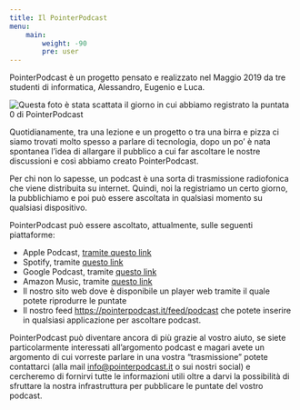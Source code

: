 ```yaml
---
title: Il PointerPodcast
menu:
    main: 
        weight: -90
        pre: user
---
```


PointerPodcast è un progetto pensato e realizzato nel Maggio 2019 da tre studenti di informatica, Alessandro, Eugenio e Luca.

![Questa foto è stata scattata il giorno in cui abbiamo registrato la puntata 0 di PointerPodcast](/podcast0.webp)

Quotidianamente, tra una lezione e un progetto o tra una birra e pizza ci siamo trovati molto spesso a parlare di tecnologia, dopo un po’ è nata spontanea l’idea di allargare il pubblico a cui far ascoltare le nostre discussioni e così abbiamo creato PointerPodcast.

Per chi non lo sapesse, un podcast è una sorta di trasmissione radiofonica che viene distribuita su internet. Quindi, noi la registriamo un certo giorno, la pubblichiamo e poi può essere ascoltata in qualsiasi momento su qualsiasi dispositivo.

PointerPodcast può essere ascoltato, attualmente, sulle seguenti piattaforme:

- Apple Podcast, [tramite questo link](https://podcasts.apple.com/it/podcast/pointerpodcast/id1465505870)
- Spotify, tramite [questo link](https://open.spotify.com/show/3XmDzcZv4rCIx1VpWrbrkh)
- Google Podcast, tramite [questo link](https://podcasts.google.com/feed/aHR0cHM6Ly9wb2ludGVycG9kY2FzdC5pdC9mZWVkL3BvZGNhc3Q)
- Amazon Music, tramite [questo link](https://music.amazon.it/podcasts/1f42f647-0aca-4c67-95d8-ac7bd5a87fe2)
- Il nostro sito web dove è disponibile un player web tramite il quale potete riprodurre le puntate
- Il nostro feed https://pointerpodcast.it/feed/podcast che potete inserire in qualsiasi applicazione per ascoltare podcast.

PointerPodcast può diventare ancora di più grazie al vostro aiuto, se siete particolarmente interessati all’argomento podcast e magari avete un argomento di cui vorreste parlare in una vostra “trasmissione” potete contattarci (alla mail info@pointerpodcast.it o sui nostri social) e cercheremo di fornirvi tutte le informazioni utili oltre a darvi la possibilità di sfruttare la nostra infrastruttura per pubblicare le puntate del vostro podcast.